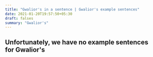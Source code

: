```yaml
---
title: "Gwalior's in a sentence | Gwalior's example sentences"
date: 2021-01-20T19:57:50+05:30
draft: falses
summary: "Gwalior's"
---
```

## Unfortunately, we have no example sentences for Gwalior's                 
